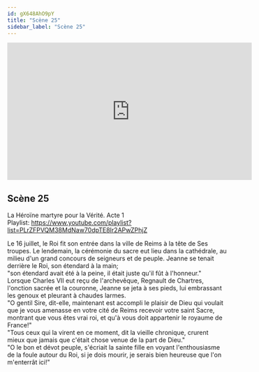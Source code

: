 ```yaml
---
id: gX648AhO9pY
title: "Scène 25"
sidebar_label: "Scène 25"
---
```


<div class="video-float-container">
  <iframe
    width="560"
    height="315"
    src="https://www.youtube.com/embed/gX648AhO9pY"
    title="YouTube video player"
    frameborder="0"
    allow="accelerometer; autoplay; clipboard-write; encrypted-media; gyroscope; picture-in-picture; web-share"
    referrerpolicy="strict-origin-when-cross-origin"
    allowfullscreen
  ></iframe>
</div>

## Scène 25

La Héroïne martyre pour la Vérité. Acte 1  
Playlist: https://www.youtube.com/playlist?list=PLrZFPVQM38MdNaw70dpTE8Ir2APwZPhjZ

Le 16 juillet, le Roi fit son entrée dans la ville de Reims à la tête de Ses troupes. Le lendemain, la cérémonie du sacre eut lieu dans la cathédrale, au milieu d'un grand concours de seigneurs et de peuple. Jeanne se tenait derrière le Roi, son étendard à la main;   
"son étendard avait été à la peine, il était juste qu'il fût à l'honneur."   
Lorsque Charles VII eut reçu de l'archevêque, Regnault de Chartres, l'onction sacrée et la couronne, Jeanne se jeta à ses pieds, lui embrassant les genoux et pleurant à chaudes larmes.   
"O gentil Sire, dit-elle, maintenant est accompli le plaisir de Dieu qui voulait que je vous amenasse en votre cité de Reims recevoir votre saint Sacre, montrant que vous êtes vrai roi, et qu'à vous doit appartenir le royaume de France!"   
"Tous ceux qui la virent en ce moment, dit la vieille chronique, crurent mieux que jamais que c'était chose venue de la part de Dieu."  
"O le bon et dévot peuple, s'écriait la sainte fille en voyant l'enthousiasme de la foule autour du Roi, si je dois mourir, je serais bien heureuse que l'on m'enterrât ici!"
